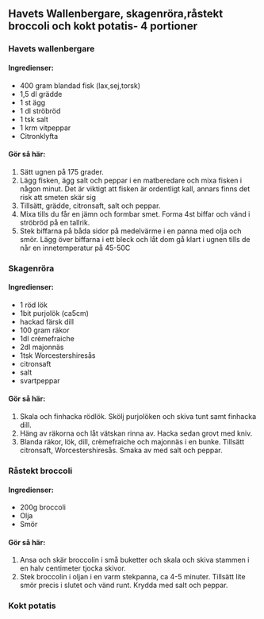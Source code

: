 ## Havets Wallenbergare, skagenröra,råstekt broccoli och kokt potatis- 4 portioner

### Havets wallenbergare
#### Ingredienser:
* 400 gram blandad fisk (lax,sej,torsk)
* 1,5 dl grädde
* 1 st ägg
* 1 dl ströbröd
* 1 tsk salt
* 1 krm vitpeppar
* Citronklyfta

#### Gör så här:
1. Sätt ugnen på 175 grader.
2. Lägg fisken, ägg salt och peppar i en matberedare och mixa fisken i någon minut. Det är
viktigt att fisken är ordentligt kall, annars finns det risk att smeten skär sig
3. Tillsätt, grädde, citronsaft, salt och peppar.
4. Mixa tills du får en jämn och formbar smet. Forma 4st biffar och vänd i ströbröd på en tallrik.
5. Stek biffarna på båda sidor på medelvärme i en panna med olja och smör. Lägg över biffarna i
ett bleck och låt dom gå klart i ugnen tills de når en innetemperatur på 45-50C

### Skagenröra
#### Ingredienser:
* 1 röd lök
* 1bit purjolök (ca5cm)
* hackad färsk dill
* 100 gram räkor
* 1dl crèmefraiche
* 2dl majonnäs
* 1tsk Worcestershiresås
* citronsaft
* salt
* svartpeppar

#### Gör så här:
1. Skala och finhacka rödlök. Skölj purjolöken och skiva tunt samt finhacka dill.
2. Häng av räkorna och låt vätskan rinna av. Hacka sedan grovt med kniv.
3. Blanda räkor, lök, dill, crèmefraiche och majonnäs i en bunke. Tillsätt citronsaft,
Worcestershiresås. Smaka av med salt och peppar.

### Råstekt broccoli
#### Ingredienser:
* 200g broccoli
* Olja
* Smör

#### Gör så här:
1. Ansa och skär broccolin i små buketter och skala och skiva stammen i en halv centimeter
tjocka skivor.
2. Stek broccolin i oljan i en varm stekpanna, ca 4-5 minuter. Tillsätt lite smör precis i slutet och
vänd runt. Krydda med salt och peppar.

### Kokt potatis
